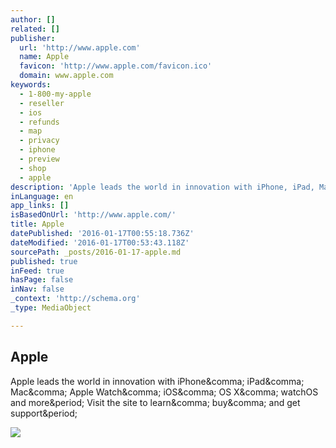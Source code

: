 ```yaml
---
author: []
related: []
publisher:
  url: 'http://www.apple.com'
  name: Apple
  favicon: 'http://www.apple.com/favicon.ico'
  domain: www.apple.com
keywords:
  - 1-800-my-apple
  - reseller
  - ios
  - refunds
  - map
  - privacy
  - iphone
  - preview
  - shop
  - apple
description: 'Apple leads the world in innovation with iPhone, iPad, Mac, Apple Watch, iOS, OS X, watchOS and more. Visit the site to learn, buy, and get support.'
inLanguage: en
app_links: []
isBasedOnUrl: 'http://www.apple.com/'
title: Apple
datePublished: '2016-01-17T00:55:18.736Z'
dateModified: '2016-01-17T00:53:43.118Z'
sourcePath: _posts/2016-01-17-apple.md
published: true
inFeed: true
hasPage: false
inNav: false
_context: 'http://schema.org'
_type: MediaObject

---
```

<article style=""><h1>Apple</h1><p>Apple leads the world in innovation with iPhone&amp;comma; iPad&amp;comma; Mac&amp;comma; Apple Watch&amp;comma; iOS&amp;comma; OS X&amp;comma; watchOS and more&amp;period; Visit the site to learn&amp;comma; buy&amp;comma; and get support&amp;period;</p><img src="http://images.apple.com/home/images/og.jpg?201511200235" /></article>